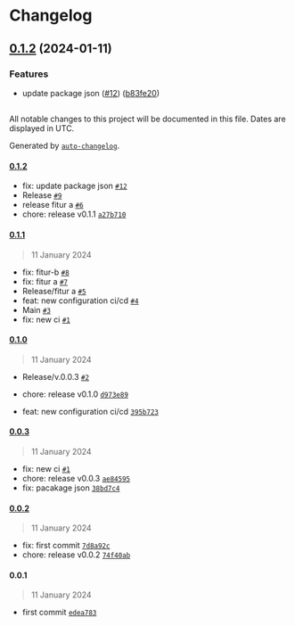 # Changelog

## [0.1.2](https://github.com/dimsdeall/example-release-it/compare/0.0.3...0.1.2) (2024-01-11)



### Features

* update package json ([#12](https://github.com/dimsdeall/example-release-it/issues/12)) ([b83fe20](https://github.com/dimsdeall/example-release-it/commit/b83fe20daabb459e0f69a609e4fed35902b78eaf))

##

All notable changes to this project will be documented in this file. Dates are displayed in UTC.

Generated by [`auto-changelog`](https://github.com/CookPete/auto-changelog).

#### [0.1.2](https://github.com/dimsdeall/example-release-it/compare/0.1.1...0.1.2)

- fix: update package json [`#12`](https://github.com/dimsdeall/example-release-it/pull/12)
- Release [`#9`](https://github.com/dimsdeall/example-release-it/pull/9)
- release fitur a [`#6`](https://github.com/dimsdeall/example-release-it/pull/6)
- chore: release v0.1.1 [`a27b710`](https://github.com/dimsdeall/example-release-it/commit/a27b71067ccbaa0f2586d88d14b7feafa3dab9a8)

#### [0.1.1](https://github.com/dimsdeall/example-release-it/compare/0.1.0...0.1.1)

> 11 January 2024

- fix: fitur-b [`#8`](https://github.com/dimsdeall/example-release-it/pull/8)
- fix: fitur a [`#7`](https://github.com/dimsdeall/example-release-it/pull/7)
- Release/fitur a [`#5`](https://github.com/dimsdeall/example-release-it/pull/5)
- feat: new configuration ci/cd [`#4`](https://github.com/dimsdeall/example-release-it/pull/4)
- Main [`#3`](https://github.com/dimsdeall/example-release-it/pull/3)
- fix: new ci [`#1`](https://github.com/dimsdeall/example-release-it/pull/1)

#### [0.1.0](https://github.com/dimsdeall/example-release-it/compare/0.0.3...0.1.0)

> 11 January 2024

- Release/v.0.0.3 [`#2`](https://github.com/dimsdeall/example-release-it/pull/2)
- chore: release v0.1.0 [`d973e89`](https://github.com/dimsdeall/example-release-it/commit/d973e8982e1ca3a0e84552215682b7d25a6acfc1)

- feat: new configuration ci/cd [`395b723`](https://github.com/dimsdeall/example-release-it/commit/395b72378be2ba67942a3620db580a84f0829898)

#### [0.0.3](https://github.com/dimsdeall/example-release-it/compare/0.0.2...0.0.3)

> 11 January 2024

- fix: new ci [`#1`](https://github.com/dimsdeall/example-release-it/pull/1)
- chore: release v0.0.3 [`ae84595`](https://github.com/dimsdeall/example-release-it/commit/ae8459514a8df88abcbb9528cd2389c16b9ab8c7)
- fix: pacakage json [`38bd7c4`](https://github.com/dimsdeall/example-release-it/commit/38bd7c47f3fb19c4a61c0d2be8d30611b9b4adfd)

#### [0.0.2](https://github.com/dimsdeall/example-release-it/compare/0.0.1...0.0.2)

> 11 January 2024

- fix: first commit [`7d8a92c`](https://github.com/dimsdeall/example-release-it/commit/7d8a92ceb652b842c770fab8cfae2038fb05c6d3)
- chore: release v0.0.2 [`74f40ab`](https://github.com/dimsdeall/example-release-it/commit/74f40ab4f590bdb36d5f18b54540ab0ba3eb7ffe)

#### 0.0.1

> 11 January 2024

- first commit [`edea783`](https://github.com/dimsdeall/example-release-it/commit/edea783f888258ac1968c0759db13195106e797e)
